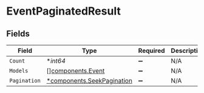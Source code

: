# EventPaginatedResult


## Fields

| Field                                                               | Type                                                                | Required                                                            | Description                                                         |
| ------------------------------------------------------------------- | ------------------------------------------------------------------- | ------------------------------------------------------------------- | ------------------------------------------------------------------- |
| `Count`                                                             | **int64*                                                            | :heavy_minus_sign:                                                  | N/A                                                                 |
| `Models`                                                            | [][components.Event](../../models/shared/event.md)                  | :heavy_minus_sign:                                                  | N/A                                                                 |
| `Pagination`                                                        | [*components.SeekPagination](../../models/shared/seekpagination.md) | :heavy_minus_sign:                                                  | N/A                                                                 |